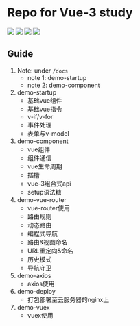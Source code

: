 # Repo for Vue-3 study
![](https://img.shields.io/badge/lang-Vue3-lightgreen.svg?style=flat)
![](https://img.shields.io/badge/build-Vite-cyan.svg?style=flat)
![](https://img.shields.io/badge/plugin-VueRouter-red.svg?style=flat)
![](https://img.shields.io/badge/openhe-study-blue.svg?style=flat)

## Guide
1. Note: under `/docs`
   * note 1: demo-startup
   * note 2: demo-component 
2. demo-startup
    *  基础vue组件
    *  基础vue指令
    *  v-if/v-for
    *  事件处理
    *  表单与v-model
3. demo-component
    *  vue组件
    *  组件通信
    *  vue生命周期
    *  插槽
    *  vue-3组合式api 
    *  setup语法糖
4. demo-vue-router
    * vue-router使用
    * 路由规则
    * 动态路由
    * 编程式导航
    * 路由&视图命名
    * URL重定向&命名
    * 历史模式
    * 导航守卫
5. demo-axios
    * axios使用
6. demo-deploy
    * 打包部署至云服务器的nginx上 
7. demo-vuex
    * vuex使用      